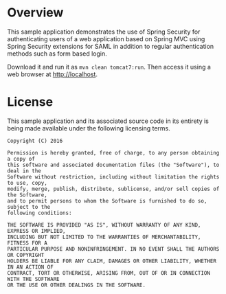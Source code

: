 # Overview
This sample application demonstrates the use of Spring Security for
authenticating users of a web application based on Spring MVC using
Spring Security extensions for SAML in addition to regular authentication
methods such as form based login.

Download it and run it as `mvn clean tomcat7:run`.  Then access it using a web
browser at [http://localhost](http://localhost).

# License
This sample application and its associated source code in its entirety is being made
available under the following licensing terms.

    Copyright (C) 2016

    Permission is hereby granted, free of charge, to any person obtaining a copy of
    this software and associated documentation files (the "Software"), to deal in the
    Software without restriction, including without limitation the rights to use, copy,
    modify, merge, publish, distribute, sublicense, and/or sell copies of the Software,
    and to permit persons to whom the Software is furnished to do so, subject to the
    following conditions:

    THE SOFTWARE IS PROVIDED "AS IS", WITHOUT WARRANTY OF ANY KIND, EXPRESS OR IMPLIED,
    INCLUDING BUT NOT LIMITED TO THE WARRANTIES OF MERCHANTABILITY, FITNESS FOR A
    PARTICULAR PURPOSE AND NONINFRINGEMENT. IN NO EVENT SHALL THE AUTHORS OR COPYRIGHT
    HOLDERS BE LIABLE FOR ANY CLAIM, DAMAGES OR OTHER LIABILITY, WHETHER IN AN ACTION OF
    CONTRACT, TORT OR OTHERWISE, ARISING FROM, OUT OF OR IN CONNECTION WITH THE SOFTWARE
    OR THE USE OR OTHER DEALINGS IN THE SOFTWARE.
